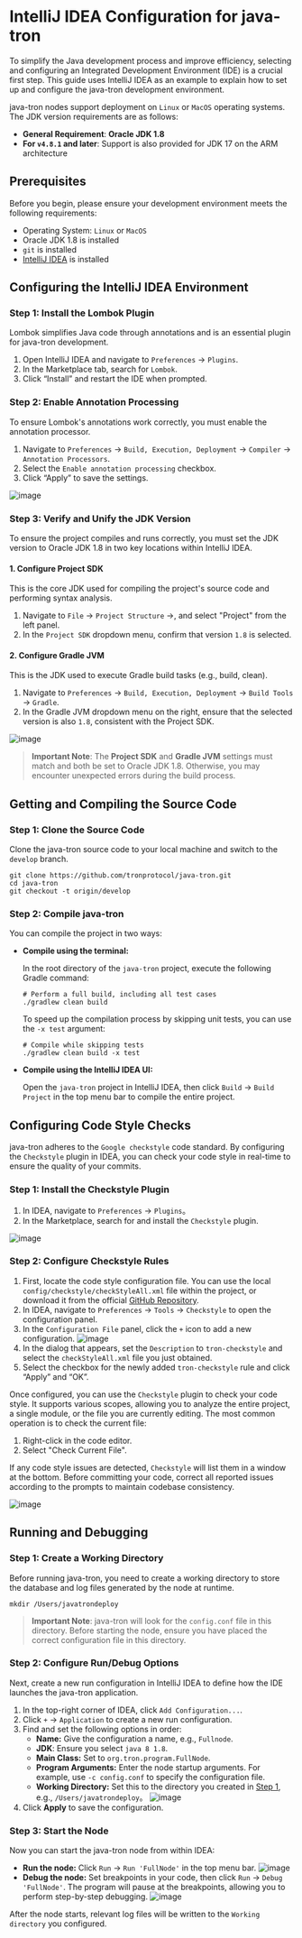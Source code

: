 #  IntelliJ IDEA Configuration for java-tron

To simplify the Java development process and improve efficiency, selecting and configuring an Integrated Development Environment (IDE) is a crucial first step. This guide uses IntelliJ IDEA as an example to explain how to set up and configure the java-tron development environment.

java-tron nodes support deployment on `Linux` or `MacOS` operating systems. The JDK version requirements are as follows:

- **General Requirement**: **Oracle JDK 1.8**
- **For `v4.8.1` and later**: Support is also provided for JDK 17 on the ARM architecture


## Prerequisites

Before you begin, please ensure your development environment meets the following requirements:

  - Operating System: `Linux` or `MacOS`
  - Oracle JDK 1.8 is installed
  - `git` is installed
  - [IntelliJ IDEA](https://www.jetbrains.com/idea/download/) is installed


## Configuring the IntelliJ IDEA Environment

### Step 1: Install the Lombok Plugin

Lombok simplifies Java code through annotations and is an essential plugin for java-tron development.

1. Open IntelliJ IDEA and navigate to `Preferences` -\> `Plugins`.
2.  In the Marketplace tab, search for `Lombok`.
3.  Click “Install” and restart the IDE when prompted.

### Step 2: Enable Annotation Processing

To ensure Lombok's annotations work correctly, you must enable the annotation processor.

1. Navigate to `Preferences` -\> `Build, Execution, Deployment` -\> `Compiler` -\> `Annotation Processors`.
2. Select the `Enable annotation processing` checkbox.
3. Click “Apply” to save the settings.

![image](https://raw.githubusercontent.com/tronprotocol/documentation-en/master/images/IDE_annotation.png)

### Step 3: Verify and Unify the JDK Version

To ensure the project compiles and runs correctly, you must set the JDK version to Oracle JDK 1.8 in two key locations within IntelliJ IDEA.


#### 1. Configure Project SDK

This is the core JDK used for compiling the project's source code and performing syntax analysis.

1. Navigate to `File` -\> `Project Structure` -\>, and select "Project" from the left panel.
2.  In the `Project SDK` dropdown menu, confirm that version `1.8` is selected.

#### 2. Configure Gradle JVM

This is the JDK used to execute Gradle build tasks (e.g., build, clean).

1. Navigate to `Preferences` -> `Build, Execution, Deployment` -> `Build Tools` -> `Gradle`.
2. In the Gradle JVM dropdown menu on the right, ensure that the selected version is also `1.8`, consistent with the Project SDK.

![image](https://raw.githubusercontent.com/tronprotocol/documentation-en/master/images/IDE_JDK.png)

> **Important Note**: The **Project SDK** and **Gradle JVM** settings must match and both be set to Oracle JDK 1.8. Otherwise, you may encounter unexpected errors during the build process.


## Getting and Compiling the Source Code

### Step 1: Clone the Source Code

Clone the java-tron source code to your local machine and switch to the `develop` branch.

```
git clone https://github.com/tronprotocol/java-tron.git
cd java-tron
git checkout -t origin/develop
```

### Step 2: Compile java-tron

You can compile the project in two ways:

  * **Compile using the terminal:**
 
    In the root directory of the `java-tron` project, execute the following Gradle command:

    ```
    # Perform a full build, including all test cases
    ./gradlew clean build
    ```
    To speed up the compilation process by skipping unit tests, you can use the `-x test` argument:

    ```
    # Compile while skipping tests
    ./gradlew clean build -x test
    ```
  * **Compile using the IntelliJ IDEA UI:**
    
    Open the `java-tron` project in IntelliJ IDEA, then click `Build` -\> `Build Project` in the top menu bar to compile the entire project.


## Configuring Code Style Checks

java-tron adheres to the `Google checkstyle` code standard. By configuring the `Checkstyle` plugin in IDEA, you can check your code style in real-time to ensure the quality of your commits.

### Step 1: Install the Checkstyle Plugin

1.  In IDEA, navigate to `Preferences` -\> `Plugins`。
2.  In the Marketplace, search for and install the `Checkstyle` plugin.

![image](https://raw.githubusercontent.com/tronprotocol/documentation-en/master/images/IDE_checkstyle.png)

### Step 2: Configure Checkstyle Rules

1. First, locate the code style configuration file. You can use the local `config/checkstyle/checkStyleAll.xml` file within the project, or download it from the official [GitHub Repository](https://github.com/tronprotocol/java-tron/blob/develop/config/checkstyle/checkStyleAll.xml).
2. In IDEA, navigate to `Preferences` -\> `Tools` -\> `Checkstyle` to open the configuration panel.
3. In the `Configuration File` panel, click the `+` icon to add a new configuration.
![image](https://raw.githubusercontent.com/tronprotocol/documentation-en/master/images/IDE_checkStyleAll.png)
4. In the dialog that appears, set the  `Description` to `tron-checkstyle` and select the `checkStyleAll.xml` file you just obtained.
5. Select the checkbox for the newly added `tron-checkstyle` rule and click “Apply” and “OK”.

Once configured, you can use the `Checkstyle` plugin to check your code style. It supports various scopes, allowing you to analyze the entire project, a single module, or the file you are currently editing. The most common operation is to check the current file:

1. Right-click in the code editor.
2. Select "Check Current File".

If any code style issues are detected, `Checkstyle` will list them in a window at the bottom. Before committing your code, correct all reported issues according to the prompts to maintain codebase consistency.

![image](https://raw.githubusercontent.com/tronprotocol/documentation-en/master/images/IDE_stylecheck.png)
   

## Running and Debugging

<a id="rndstep1"></a>
### Step 1: Create a Working Directory

Before running java-tron, you need to create a working directory to store the database and log files generated by the node at runtime.

```
mkdir /Users/javatrondeploy
```

> **Important Note**: java-tron will look for the `config.conf` file in this directory. Before starting the node, ensure you have placed the correct configuration file in this directory.


### Step 2: Configure Run/Debug Options

Next, create a new run configuration in IntelliJ IDEA to define how the IDE launches the java-tron application.

1. In the top-right corner of IDEA, click `Add Configuration...`.
2. Click `+` -\> `Application` to create a new run configuration.
3. Find and set the following options in order:
      * **Name:** Give the configuration a name, e.g., `Fullnode`.
      * **JDK**: Ensure you select `java 8 1.8`.
      * **Main Class:** Set to `org.tron.program.FullNode`.
      * **Program Arguments:** Enter the node startup arguments. For example, use `-c config.conf` to specify the configuration file.
      * **Working Directory:** Set this to the directory you created in [Step 1](#rndstep1), e.g., `/Users/javatrondeploy`。
![image](https://raw.githubusercontent.com/tronprotocol/documentation-zh/master/images/IDE_RunDebug.png)
4. Click **Apply** to save the configuration.

### Step 3: Start the Node

Now you can start the java-tron node from within IDEA:

  * **Run the node:** Click `Run` -\> `Run 'FullNode'` in the top menu bar.
![image](https://raw.githubusercontent.com/tronprotocol/documentation-zh/master/images/IDE_runjavatron.png)
  * **Debug the node:** Set breakpoints in your code, then click `Run` -\> `Debug 'FullNode'`. The program will pause at the breakpoints, allowing you to perform step-by-step debugging.
![image](https://raw.githubusercontent.com/tronprotocol/documentation-en/master/images/IDE_debug.png)

After the node starts, relevant log files will be written to the `Working directory` you configured.
